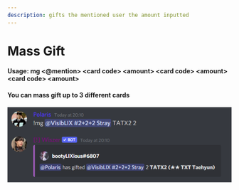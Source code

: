 ```yaml
---
description: gifts the mentioned user the amount inputted
---
```


# Mass Gift

#### Usage: mg <@mention> \<card code> \<amount> \<card code> \<amount> \<card code> \<amount>

#### You can mass gift up to 3 different cards

![Using the command will look like this](<../../.gitbook/assets/image (11).png>)
